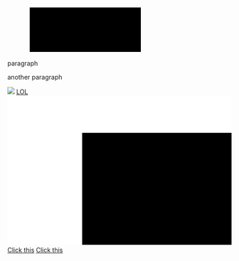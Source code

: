 <svg>
<rect x="50" y="50" width="300" height="500"/>
</svg>
<p>
paragraph
</p>
<p id="another" class="classy">
another paragraph
</p>
<img src='http://wilhem.org' data-canonical-src='http://wilhem.org'/>
<a alt="<>" href="JavAscRipT: alert('lol');">LOL</a>
<img src='test.svg'/>
<a href="google.com" target="_blank">Click this</a>
<a href='yolo' target='_blank'>Click this</a>
